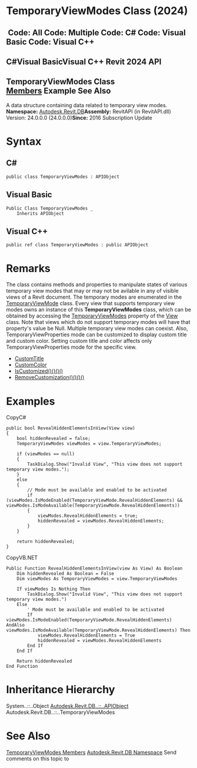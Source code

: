 # TemporaryViewModes Class (2024)

﻿
 Code: All Code: Multiple Code: C# Code: Visual Basic Code: Visual C++   
---  
C#Visual BasicVisual C++
Revit 2024 API  
---  
TemporaryViewModes Class  
[Members](93f13a5f-ed72-9e97-432f-972e41f87b1a.md "TemporaryViewModes Members") Example See Also  
---  
A data structure containing data related to temporary view modes. 
**Namespace:** [Autodesk.Revit.DB](87546ba7-461b-c646-cbb1-2cb8f5bff8b2.md "Autodesk.Revit.DB Namespace")**Assembly:** RevitAPI (in RevitAPI.dll) Version: 24.0.0.0 (24.0.0.0)**Since:** 2016 Subscription Update 
# Syntax
C#  
---  
```text
public class TemporaryViewModes : APIObject
```
  
Visual Basic  
---  
```text
Public Class TemporaryViewModes _
	Inherits APIObject
```
  
Visual C++  
---  
```text
public ref class TemporaryViewModes : public APIObject
```
  
# Remarks
The class contains methods and properties to manipulate states of various temporary view modes that may or may not be avilable in any of visible views of a Revit document. The temporary modes are enumerated in the [TemporaryViewMode](8c0c72db-2801-3642-72bb-108cfdff23e1.md "TemporaryViewMode Enumeration") class.
Every view that supports temporary view modes owns an instance of this **TemporaryViewModes** class, which can be obtained by accessing the [TemporaryViewModes](4828f9cb-4759-2fdb-e842-a592533f6b8c.md "TemporaryViewModes Property") property of the [View](fb92a4e7-f3a7-ef14-e631-342179b18de9.md "View Class") class. Note that views which do not support temporary modes will have that property's value be Null.
Multiple temporary view modes can coexist. Also, TemporaryViewProperties mode can be customized to display custom title and custom color. Setting custom title and color affects only TemporaryViewProperties mode for the specific view. 
  * [CustomTitle](9e59ad90-ea34-b2ee-6893-cd425aadb90f.md "CustomTitle Property")
  * [CustomColor](45773356-1d6a-ad77-1fe3-26d575405f28.md "CustomColor Property")
  * [IsCustomized()()()()](c7177927-a0b0-0811-675e-87156d8ac40f.md "IsCustomized Method")
  * [RemoveCustomization()()()()](af568f76-72cd-ee0a-ab1d-b1bd13f2daf2.md "RemoveCustomization Method")

# Examples
CopyC#
```text
public bool RevealHiddenElementsInView(View view)
{
    bool hiddenRevealed = false;
    TemporaryViewModes viewModes = view.TemporaryViewModes;

    if (viewModes == null)
    {
        TaskDialog.Show("Invalid View", "This view does not support temporary view modes.");
    }
    else
    {
        // Mode must be available and enabled to be activated
        if (viewModes.IsModeEnabled(TemporaryViewMode.RevealHiddenElements) && viewModes.IsModeAvailable(TemporaryViewMode.RevealHiddenElements))
        {
            viewModes.RevealHiddenElements = true;
            hiddenRevealed = viewModes.RevealHiddenElements;
        }
    }

    return hiddenRevealed;
}
```

CopyVB.NET
```text
Public Function RevealHiddenElementsInView(view As View) As Boolean
    Dim hiddenRevealed As Boolean = False
    Dim viewModes As TemporaryViewModes = view.TemporaryViewModes

    If viewModes Is Nothing Then
        TaskDialog.Show("Invalid View", "This view does not support temporary view modes.")
    Else
        ' Mode must be available and enabled to be activated
        If viewModes.IsModeEnabled(TemporaryViewMode.RevealHiddenElements) AndAlso viewModes.IsModeAvailable(TemporaryViewMode.RevealHiddenElements) Then
            viewModes.RevealHiddenElements = True
            hiddenRevealed = viewModes.RevealHiddenElements
        End If
    End If

    Return hiddenRevealed
End Function
```

# Inheritance Hierarchy
System..::..Object [Autodesk.Revit.DB..::..APIObject](beb86ef5-39ad-3f0d-0cd9-0c929387a2bb.md "APIObject Class") Autodesk.Revit.DB..::..TemporaryViewModes
# See Also
[TemporaryViewModes Members](93f13a5f-ed72-9e97-432f-972e41f87b1a.md "TemporaryViewModes Members")
[Autodesk.Revit.DB Namespace](87546ba7-461b-c646-cbb1-2cb8f5bff8b2.md "Autodesk.Revit.DB Namespace")
Send comments on this topic to 